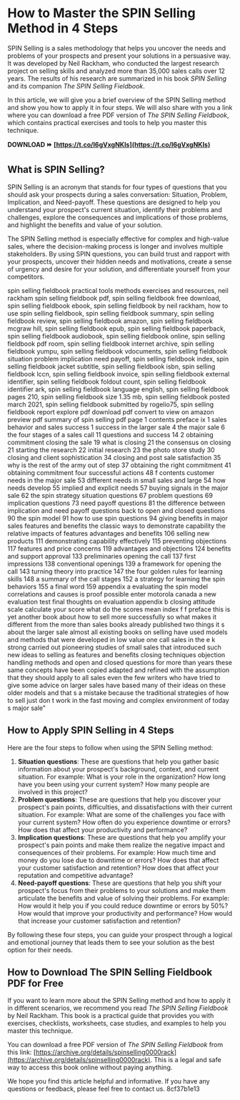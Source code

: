 # How to Master the SPIN Selling Method in 4 Steps
 
SPIN Selling is a sales methodology that helps you uncover the needs and problems of your prospects and present your solutions in a persuasive way. It was developed by Neil Rackham, who conducted the largest research project on selling skills and analyzed more than 35,000 sales calls over 12 years. The results of his research are summarized in his book *SPIN Selling* and its companion *The SPIN Selling Fieldbook*.
 
In this article, we will give you a brief overview of the SPIN Selling method and show you how to apply it in four steps. We will also share with you a link where you can download a free PDF version of *The SPIN Selling Fieldbook*, which contains practical exercises and tools to help you master this technique.
 
**DOWNLOAD ⏩ [https://t.co/l6gVxgNKIs](https://t.co/l6gVxgNKIs)**


  
## What is SPIN Selling?
 
SPIN Selling is an acronym that stands for four types of questions that you should ask your prospects during a sales conversation: Situation, Problem, Implication, and Need-payoff. These questions are designed to help you understand your prospect's current situation, identify their problems and challenges, explore the consequences and implications of those problems, and highlight the benefits and value of your solution.
 
The SPIN Selling method is especially effective for complex and high-value sales, where the decision-making process is longer and involves multiple stakeholders. By using SPIN questions, you can build trust and rapport with your prospects, uncover their hidden needs and motivations, create a sense of urgency and desire for your solution, and differentiate yourself from your competitors.
 
spin selling fieldbook practical tools methods exercises and resources,  neil rackham spin selling fieldbook pdf,  spin selling fieldbook free download,  spin selling fieldbook ebook,  spin selling fieldbook by neil rackham,  how to use spin selling fieldbook,  spin selling fieldbook summary,  spin selling fieldbook review,  spin selling fieldbook amazon,  spin selling fieldbook mcgraw hill,  spin selling fieldbook epub,  spin selling fieldbook paperback,  spin selling fieldbook audiobook,  spin selling fieldbook online,  spin selling fieldbook pdf room,  spin selling fieldbook internet archive,  spin selling fieldbook yumpu,  spin selling fieldbook vdocuments,  spin selling fieldbook situation problem implication need payoff,  spin selling fieldbook index,  spin selling fieldbook jacket subtitle,  spin selling fieldbook isbn,  spin selling fieldbook lccn,  spin selling fieldbook invoice,  spin selling fieldbook external identifier,  spin selling fieldbook foldout count,  spin selling fieldbook identifier ark,  spin selling fieldbook language english,  spin selling fieldbook pages 210,  spin selling fieldbook size 1.35 mb,  spin selling fieldbook posted march 2021,  spin selling fieldbook submitted by rogelio75,  spin selling fieldbook report explore pdf download pdf convert to view on amazon preview pdf summary of spin selling pdf page 1 contents preface ix 1 sales behavior and sales success 1 success in the larger sale 4 the major sale 6 the four stages of a sales call 11 questions and success 14 2 obtaining commitment closing the sale 19 what is closing 21 the consensus on closing 21 starting the research 22 initial research 23 the photo store study 30 closing and client sophistication 34 closing and post sale satisfaction 35 why is the rest of the army out of step 37 obtaining the right commitment 41 obtaining commitment four successful actions 48 f contents customer needs in the major sale 53 different needs in small sales and large 54 how needs develop 55 implied and explicit needs 57 buying signals in the major sale 62 the spin strategy situation questions 67 problem questions 69 implication questions 73 need payoff questions 81 the difference between implication and need payoff questions back to open and closed questions 90 the spin model 91 how to use spin questions 94 giving benefits in major sales features and benefits the classic ways to demonstrate capability the relative impacts of features advantages and benefits 106 selling new products 111 demonstrating capability effectively 115 preventing objections 117 features and price concerns 119 advantages and objections 124 benefits and support approval 133 preliminaries opening the call 137 first impressions 138 conventional openings 139 a framework for opening the call 143 turning theory into practice 147 the four golden rules for learning skills 148 a summary of the call stages 152 a strategy for learning the spin behaviors 155 a final word 159 appendix a evaluating the spin model correlations and causes is proof possible enter motorola canada a new evaluation test final thoughts on evaluation appendix b closing attitude scale calculate your score what do the scores mean index f f preface this is yet another book about how to sell more successfully so what makes it different from the more than sales books already published two things it s about the larger sale almost all existing books on selling have used models and methods that were developed in low value one call sales in the e k strong carried out pioneering studies of small sales that introduced such new ideas to selling as features and benefits closing techniques objection handling methods and open and closed questions for more than years these same concepts have been copied adapted and refined with the assumption that they should apply to all sales even the few writers who have tried to give some advice on larger sales have based many of their ideas on these older models and that s a mistake because the traditional strategies of how to sell just don t work in the fast moving and complex environment of today s major sale"
  
## How to Apply SPIN Selling in 4 Steps
 
Here are the four steps to follow when using the SPIN Selling method:
  
1. **Situation questions**: These are questions that help you gather basic information about your prospect's background, context, and current situation. For example: What is your role in the organization? How long have you been using your current system? How many people are involved in this project?
2. **Problem questions**: These are questions that help you discover your prospect's pain points, difficulties, and dissatisfactions with their current situation. For example: What are some of the challenges you face with your current system? How often do you experience downtime or errors? How does that affect your productivity and performance?
3. **Implication questions**: These are questions that help you amplify your prospect's pain points and make them realize the negative impact and consequences of their problems. For example: How much time and money do you lose due to downtime or errors? How does that affect your customer satisfaction and retention? How does that affect your reputation and competitive advantage?
4. **Need-payoff questions**: These are questions that help you shift your prospect's focus from their problems to your solutions and make them articulate the benefits and value of solving their problems. For example: How would it help you if you could reduce downtime or errors by 50%? How would that improve your productivity and performance? How would that increase your customer satisfaction and retention?

By following these four steps, you can guide your prospect through a logical and emotional journey that leads them to see your solution as the best option for their needs.
  
## How to Download The SPIN Selling Fieldbook PDF for Free
 
If you want to learn more about the SPIN Selling method and how to apply it in different scenarios, we recommend you read *The SPIN Selling Fieldbook* by Neil Rackham. This book is a practical guide that provides you with exercises, checklists, worksheets, case studies, and examples to help you master this technique.
 
You can download a free PDF version of *The SPIN Selling Fieldbook* from this link: [https://archive.org/details/spinselling0000rack](https://archive.org/details/spinselling0000rack). This is a legal and safe way to access this book online without paying anything.
 
We hope you find this article helpful and informative. If you have any questions or feedback, please feel free to contact us.
 8cf37b1e13
 
